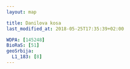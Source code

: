 ```yaml
---
layout: map

title: Danilova kosa
last_modified_at: 2018-05-25T17:35:39+02:00

WDPA: [145248]
BioRaS: [51]
geoSrbija:
  L1_183: [8]
---
```

